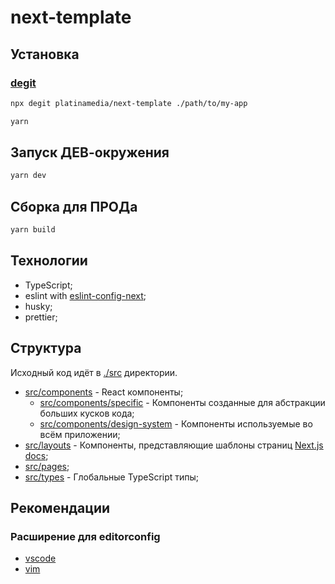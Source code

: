 # next-template

## Установка

### [degit](https://github.com/Rich-Harris/degit)

```bash
npx degit platinamedia/next-template ./path/to/my-app
```

```bash
yarn
```

## Запуск ДЕВ-окружения

```bash
yarn dev
```

## Сборка для ПРОДа

```bash
yarn build
```

## Технологии

- TypeScript;
- eslint with [eslint-config-next](https://npmjs.com/package/eslint-config-next);
- husky;
- prettier;

## Структура

Исходный код идёт в [./src](./src) директории.

- [src/components](./src/components) - React компоненты;
  - [src/components/specific](./src/components/specific) - Компоненты созданные для абстракции больших кусков кода;
  - [src/components/design-system](./src/components/design-system) - Компоненты используемые во всём приложении;
- [src/layouts](./src/layouts) - Компоненты, представляющие шаблоны страниц [Next.js docs](https://nextjs.org/docs/basic-features/layouts);
- [src/pages](./src/pages);
- [src/types](./src/types) - Глобальные TypeScript типы;

## Рекомендации

### Расширение для editorconfig

- [vscode](https://marketplace.visualstudio.com/items?itemName=EditorConfig.EditorConfig)
- [vim](https://github.com/editorconfig/editorconfig-vim)
